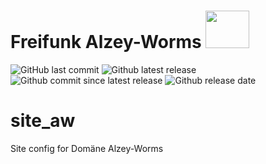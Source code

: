 # Freifunk Alzey-Worms   <a href="url"><img src="https://freifunk-suedwest.de/wp-content/uploads/2016/09/FFSW_Logo_128.png" height="60" width="70" ></a>

![GitHub last commit](https://img.shields.io/github/last-commit/ffsw/site_so.svg?style=plastic)  ![Github latest release](https://img.shields.io/github/release/ffsw/site_so.svg?style=plastic)   ![Github commit since latest release](https://img.shields.io/github/commits-since/ffsw/site_so/latest.svg?style=plastic)  ![Github release date](https://img.shields.io/github/release-date/ffsw/site_so.svg?style=plastic)



# site_aw

Site config for Domäne Alzey-Worms
